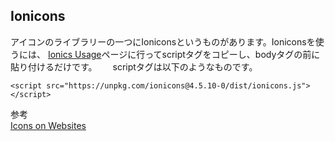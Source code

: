 ## Ionicons 
アイコンのライブラリーの一つにIoniconsというものがあります。Ioniconsを使うには、
[Ionics Usage](https://ionicons.com/usage)ページに行ってscriptタグをコピーし、bodyタグの前に貼り付けるだけです。　　
scriptタグは以下のようなものです。
```
<script src="https://unpkg.com/ionicons@4.5.10-0/dist/ionicons.js"></script>
```

<ion-icon name="arrow-round-forward"></ion-icon> 


参考  
[Icons on Websites](https://code.makery.ch/library/more-html-css/icons/)
